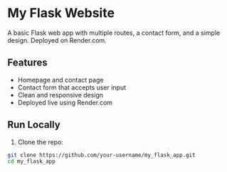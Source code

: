 # My Flask Website

A basic Flask web app with multiple routes, a contact form, and a simple design. Deployed on Render.com.

## Features

- Homepage and contact page
- Contact form that accepts user input
- Clean and responsive design
- Deployed live using Render.com

## Run Locally

1. Clone the repo:
```bash
git clone https://github.com/your-username/my_flask_app.git
cd my_flask_app
